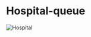 # Hospital-queue
![Hospital](https://github.com/user-attachments/assets/7d3c04ab-f4d0-4609-9921-8763bc67cd9d)
